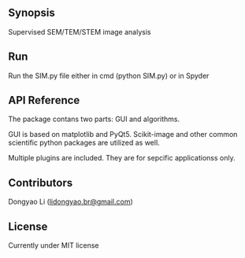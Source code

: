 ## Synopsis

Supervised SEM/TEM/STEM image analysis

## Run

Run the SIM.py file either in cmd (python SIM.py) or in Spyder

## API Reference

The package contans two parts: GUI and algorithms. 

GUI is based on matplotlib and PyQt5. Scikit-image and other common scientific python packages are utilized as well.

Multiple plugins are included. They are for sepcific applicationss only.

## Contributors

Dongyao Li (lidongyao.br@gmail.com)

## License

Currently under MIT license